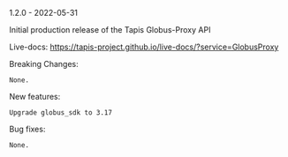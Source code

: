 1.2.0 - 2022-05-31

Initial production release of the Tapis Globus-Proxy API

Live-docs: https://tapis-project.github.io/live-docs/?service=GlobusProxy

Breaking Changes:

    None.

New features:

    Upgrade globus_sdk to 3.17

Bug fixes:

    None.
